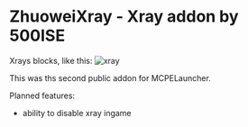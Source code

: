 # ZhuoweiXray - Xray addon by 500ISE

Xrays blocks, like this:
<img alt="xray" src="http://i.imgur.com/OKyW7Ei.png">

This was ths second public addon for MCPELauncher.

Planned features:
 - ability to disable xray ingame
